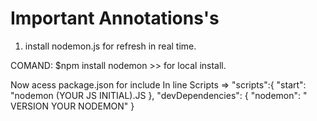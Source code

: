 # Important Annotations's 

1. install nodemon.js for refresh in real time.

COMAND: 
$npm install nodemon >> for local install.

Now acess package.json for include 
    In line Scripts => "scripts":{
        "start": "nodemon (YOUR JS INITIAL).JS
    },
    "devDependencies": {
        "nodemon": " VERSION YOUR NODEMON"
    }